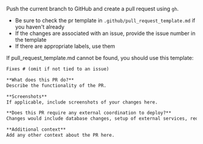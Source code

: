 Push the current branch to GitHub and create a pull request using `gh`.

- Be sure to check the pr template in `.github/pull_request_template.md` if you haven't already
- If the changes are associated with an issue, provide the issue number in the template
- If there are appropriate labels, use them

If pull_request_template.md cannot be found, you should use this template:

```markdown
Fixes # (omit if not tied to an issue)

**What does this PR do?**
Describe the functionality of the PR.

**Screenshots**
If applicable, include screenshots of your changes here.

**Does this PR require any external coordination to deploy?**
Changes would include database changes, setup of external services, required downtime, etc.

**Additional context**
Add any other context about the PR here.
```
